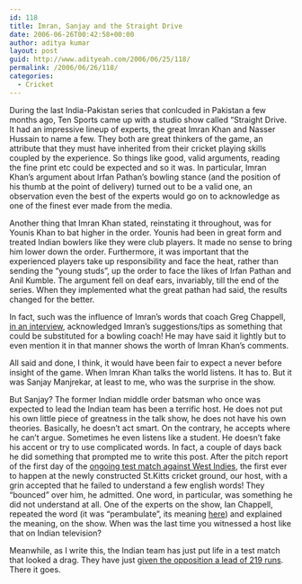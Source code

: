 ```yaml
---
id: 118
title: Imran, Sanjay and the Straight Drive
date: 2006-06-26T00:42:58+00:00
author: aditya kumar
layout: post
guid: http://www.adityeah.com/2006/06/25/118/
permalink: /2006/06/26/118/
categories:
  - Cricket
---
```

During the last India-Pakistan series that conlcuded in Pakistan a few months ago, Ten Sports came up with a studio show called &#8220;Straight Drive. It had an impressive lineup of experts, the great Imran Khan and Nasser Hussain to name a few. They both are great thinkers of the game, an attribute that they must have inherited from their cricket playing skills coupled by the experience. So things like good, valid arguments, reading the fine print etc could be expected and so it was. In particular, Imran Khan&#8217;s argument about Irfan Pathan&#8217;s bowling stance (and the position of his thumb at the point of delivery) turned out to be a valid one, an observation even the best of the experts would go on to acknowledge as one of the finest ever made from the media.  
  
Another thing that Imran Khan stated, reinstating it throughout, was for Younis Khan to bat higher in the order. Younis had been in great form and treated Indian bowlers like they were club players. It made no sense to bring him lower down the order. Furthermore, it was important that the experienced players take up responsibility and face the heat, rather than sending the &#8220;young studs&#8221;, up the order to face the likes of Irfan Pathan and Anil Kumble. The argument fell on deaf ears, invariably, till the end of the series. When they implemented what the great pathan had said, the results changed for the better.  
  
In fact, such was the influence of Imran&#8217;s words that coach Greg Chappell, [in an interview](http://in.rediff.com/cricket/2006/feb/14cinter.htm), acknowledged Imran&#8217;s suggestions/tips as something that could be substituted for a bowling coach! He may have said it lightly but to even mention it in that manner shows the worth of Imran Khan&#8217;s comments.  
  
All said and done, I think, it would have been fair to expect a never before insight of the game. When Imran Khan talks the world listens. It has to. But it was Sanjay Manjrekar, at least to me, who was the surprise in the show.  
  
But Sanjay? The former Indian middle order batsman who once was expected to lead the Indian team has been a terrific host. He does not put his own little piece of greatness in the talk show, he does not have his own theories. Basically, he doesn&#8217;t act smart. On the contrary, he accepts where he can&#8217;t argue. Sometimes he even listens like a student. He doesn&#8217;t fake his accent or try to use complicated words. In fact, a couple of days back he did something that prompted me to write this post. After the pitch report of the first day of the [ongoing test match against West Indies](http://content-ind.cricinfo.com/wivind/content/current/story/251085.html), the first ever to happen at the newly constructed St.Kitts cricket ground, our host, with a grin accepted that he failed to understand a few english words! They &#8220;bounced&#8221; over him, he admitted. One word, in particular, was something he did not understand at all. One of the experts on the show, Ian Chappell, repeated the word (it was &#8220;perambulate&#8221;, its meaning [here](http://dictionary.reference.com/browse/perambulate)) and explained the meaning, on the show. When was the last time you witnessed a host like that on Indian television?  
  
Meanwhile, as I write this, the Indian team has just put life in a test match that looked a drag. They have just [given the opposition a lead of 219 runs](http://content-ind.cricinfo.com/wivind/content/current/story/251397.html). There it goes.